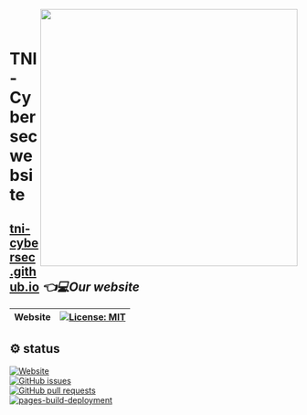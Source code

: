 <br>
<img align="right" src="https://imgur.com/SN6ZqUt.png" width="450"></img>
<p align="center">
</br>	

# TNI-Cybersec website
## [tni-cybersec.github.io](https://tni-cybersec.github.io) *👈💻Our website*
|Website|[![License: MIT](https://img.shields.io/badge/license-MIT-blue)](LICENSE)|
|----|----|

## ⚙ status
[![Website](https://img.shields.io/website?url=https%3A%2F%2Ftni-cybersec.github.io%2F)](https://tni-cybersec.github.io/) <br/>
[![GitHub issues](https://img.shields.io/github/issues/TNI-Cybersec/tni-cybersec.github.io)](https://github.com/TNI-Cybersec/tni-cybersec.github.io/issues) <br/>
[![GitHub pull requests](https://img.shields.io/github/issues-pr/TNI-Cybersec/tni-cybersec.github.io)](https://github.com/TNI-Cybersec/tni-cybersec.github.io/pulls) <br/>
[![pages-build-deployment](https://github.com/TNI-Cybersec/tni-cybersec.github.io/actions/workflows/pages/pages-build-deployment/badge.svg)](https://github.com/TNI-Cybersec/tni-cybersec.github.io/actions/workflows/pages/pages-build-deployment) <br/>
